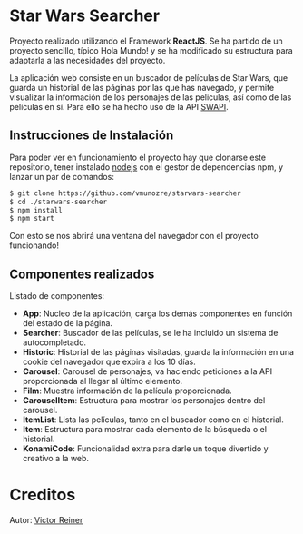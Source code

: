 # Star Wars Searcher

Proyecto realizado utilizando el Framework **ReactJS**. Se ha partido de un proyecto sencillo, típico Hola Mundo! y se ha modificado su estructura para adaptarla a las necesidades del proyecto.

La aplicación web consiste en un buscador de películas de Star Wars, que guarda un historial de las páginas por las que has navegado, y permite visualizar la información de los personajes de las peliculas, así como de las películas en sí. Para ello se ha hecho uso de la API [SWAPI](http://swapi.co/).

## Instrucciones de Instalación

Para poder ver en funcionamiento el proyecto hay que clonarse este repositorio, tener instalado [nodejs](https://nodejs.org/es/download/) con el gestor de dependencias npm, y lanzar un par de comandos:

```sh
$ git clone https://github.com/vmunozre/starwars-searcher
$ cd ./starwars-searcher
$ npm install
$ npm start
```
Con esto se nos abrirá una ventana del navegador con el proyecto funcionando!

## Componentes realizados

Listado de componentes:

- **App**: Nucleo de la aplicación, carga los demás componentes en función del estado de la página.
- **Searcher**: Buscador de las películas, se le ha incluido un sistema de autocompletado.
- **Historic**: Historial de las páginas visitadas, guarda la información en una cookie del navegador que expira a los 10 días.
- **Carousel**: Carousel de personajes, va haciendo peticiones a la API proporcionada al llegar al último elemento.
- **Film**: Muestra información de la película proporcionada.
- **CarouselItem**: Estructura para mostrar los personajes dentro del carousel.
- **ItemList**: Lista las películas, tanto en el buscador como en el historial.
- **Item**: Estructura para mostrar cada elemento de la búsqueda o el historial.
- **KonamiCode**: Funcionalidad extra para darle un toque divertido y creativo a la web.

# Creditos

Autor: [Victor Reiner](http://victorreiner.com/)